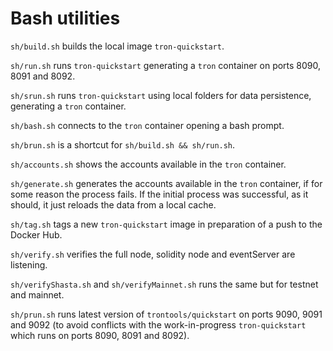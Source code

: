 # Bash utilities

`sh/build.sh` builds the local image `tron-quickstart`.

`sh/run.sh` runs `tron-quickstart` generating a `tron` container on ports 8090, 8091 and 8092.

`sh/srun.sh` runs `tron-quickstart` using local folders for data persistence, generating a `tron` container.

`sh/bash.sh` connects to the `tron` container opening a bash prompt.

`sh/brun.sh` is a shortcut for `sh/build.sh && sh/run.sh`.

`sh/accounts.sh` shows the accounts available in the `tron` container.

`sh/generate.sh` generates the accounts available in the `tron` container, if for some reason the process fails. If the initial process was successful, as it should, it just reloads the data from a local cache.

`sh/tag.sh` tags a new `tron-quickstart` image in preparation of a push to the Docker Hub.

`sh/verify.sh` verifies the full node, solidity node and eventServer are listening.

`sh/verifyShasta.sh` and `sh/verifyMainnet.sh` runs the same but for testnet and mainnet.

`sh/prun.sh` runs latest version of `trontools/quickstart` on ports 9090, 9091 and 9092 (to avoid conflicts with the work-in-progress `tron-quickstart` which runs on ports 8090, 8091 and 8092).
